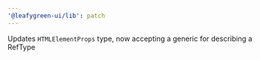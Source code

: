 ```yaml
---
'@leafygreen-ui/lib': patch
---
```


Updates `HTMLElementProps` type, now accepting a generic for describing a RefType
